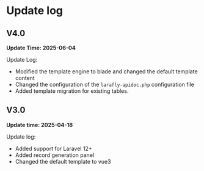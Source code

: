# Update log

## V4.0
**Update Time: 2025-06-04**

Update Log:

* Modified the template engine to blade and changed the default template content
* Changed the configuration of the `larafly-apidoc.php` configuration file
* Added template migration for existing tables.

## V3.0
**Update time: 2025-04-18**

Update log:

* Added support for Laravel 12+
* Added record generation panel
* Changed the default template to vue3
